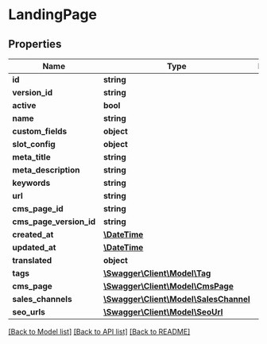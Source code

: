 # LandingPage

## Properties
Name | Type | Description | Notes
------------ | ------------- | ------------- | -------------
**id** | **string** |  | [optional] 
**version_id** | **string** |  | [optional] 
**active** | **bool** |  | [optional] 
**name** | **string** |  | 
**custom_fields** | **object** |  | [optional] 
**slot_config** | **object** |  | [optional] 
**meta_title** | **string** |  | [optional] 
**meta_description** | **string** |  | [optional] 
**keywords** | **string** |  | [optional] 
**url** | **string** |  | 
**cms_page_id** | **string** |  | [optional] 
**cms_page_version_id** | **string** |  | [optional] 
**created_at** | [**\DateTime**](\DateTime.md) |  | 
**updated_at** | [**\DateTime**](\DateTime.md) |  | [optional] 
**translated** | **object** |  | [optional] 
**tags** | [**\Swagger\Client\Model\Tag**](Tag.md) |  | [optional] 
**cms_page** | [**\Swagger\Client\Model\CmsPage**](CmsPage.md) |  | [optional] 
**sales_channels** | [**\Swagger\Client\Model\SalesChannel**](SalesChannel.md) |  | [optional] 
**seo_urls** | [**\Swagger\Client\Model\SeoUrl**](SeoUrl.md) |  | [optional] 

[[Back to Model list]](../../README.md#documentation-for-models) [[Back to API list]](../../README.md#documentation-for-api-endpoints) [[Back to README]](../../README.md)

